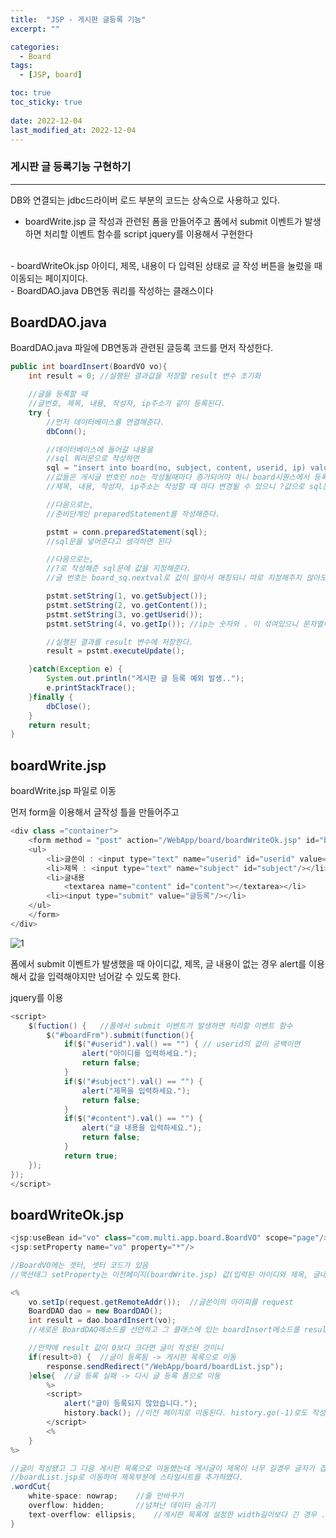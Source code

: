 ```yaml
---
title:  "JSP - 게시판 글등록 기능"
excerpt: ""

categories:
  - Board
tags:
  - [JSP, board]

toc: true
toc_sticky: true
 
date: 2022-12-04
last_modified_at: 2022-12-04
---
```


### 게시판 글 등록기능 구현하기
---

DB와 연결되는 jdbc드라이버 로드 부분의 코드는 상속으로 사용하고 있다.

- boardWrite.jsp
글 작성과 관련된 폼을 만들어주고 폼에서 submit 이벤트가 발생하면
처리할 이벤트 함수를 script jquery를 이용해서 구현한다
<br>
- boardWriteOk.jsp
아이디, 제목, 내용이 다 입력된 상태로 글 작성 버튼을 눌렀을 때 이동되는 페이지이다.
<br>
- BoardDAO.java
DB연동 쿼리를 작성하는 클래스이다



## BoardDAO.java
BoardDAO.java 파일에 DB연동과 관련된 글등록 코드를 먼저 작성한다.


```java
public int boardInsert(BoardVO vo){
	int result = 0; //실행된 결과값을 저장할 result 변수 초기화

	//글을 등록할 때
	//글번호, 제목, 내용, 작성자, ip주소가 같이 등록된다.
	try {
		//먼저 데이터베이스를 연결해준다.
		dbConn();

		//데이터베이스에 들어갈 내용을 
		//sql 쿼리문으로 작성하면
		sql = "insert into board(no, subject, content, userid, ip) values(board_sq.nextval, ?,?,?,?)";
		//값들은 게시글 번호인 no는 작성될때마다 증가되어야 하니 board시퀀스에서 등록할 때마다 증가될 수 있는 nextval함수를 사용한다.
		//제목, 내용, 작성자, ip주소는 작성할 때 마다 변경될 수 있으니 ?값으로 sql문을 작성한다.

		//다음으로는,
		//준비단계인 preparedStatement를 작성해준다.

		pstmt = conn.preparedStatement(sql);
		//sql문을 넣어준다고 생각하면 된다

		//다음으로는,
		//?로 작성해준 sql문에 값을 지정해준다.
		//글 번호는 board_sq.nextval로 값이 알아서 매칭되니 따로 지정해주지 않아도 된다.

		pstmt.setString(1, vo.getSubject());
		pstmt.setString(2, vo.getContent());
		pstmt.setString(3, vo.getUserid());
		pstmt.setString(4, vo.getIp()); //ip는 숫자와 . 이 섞여있으니 문자열이다

		//실행된 결과를 result 변수에 저장한다.
		result = pstmt.executeUpdate();

	}catch(Exception e) {
		System.out.println("게시판 글 등록 예외 발생..");
		e.printStackTrace();
	}finally {
		dbClose();
	}
	return result;
}
```

## boardWrite.jsp 
boardWrite.jsp 파일로 이동

먼저 form을 이용해서 글작성 틀을 만들어주고

```java
<div class ="container">
	<form method = "post" action="/WebApp/board/boardWriteOk.jsp" id="boardFrm">
	<ul>
		<li>글쓴이 : <input type="text" name="userid" id="userid" value="haro"/></li>
		<li>제목 : <input type="text" name="subject" id="subject"/></li>
		<li>글내용
			<textarea name="content" id="content"></textarea></li>
		<li><input type="submit" value="글등록"/></li>
	</ul>
	</form>
</div>
```
![1](https://user-images.githubusercontent.com/117332830/205481922-d6f00237-ec96-42e0-bb4b-4f46d45c4169.jpg)


폼에서 submit 이벤트가 발생했을 때 아이디값, 제목, 글 내용이 없는 경우
alert를 이용해서 값을 입력해야지만 넘어갈 수 있도록 한다.

jquery를 이용

```java
<script>
	$(fuction() {	//폼에서 submit 이벤트가 발생하면 처리할 이벤트 함수
		$("#boardFrm").submit(function(){
			if($("#userid").val() == "") { // userid의 값이 공백이면
				alert("아이디를 입력하세요.");
				return false;
			}
			if($("#subject").val() == "") {
				alert("제목을 입력하세요.");
				return false;
			}
			if($("#content").val() == "") {
				alert("글 내용을 입력하세요.");
				return false;
			}
			return true;
	});
});
</script>
```

## boardWriteOk.jsp

```java
<jsp:useBean id="vo" class="com.multi.app.board.BoardVO" scope="page"/> 
<jsp:setProperty name="vo" property="*"/>

//BoardVO에는 겟터, 셋터 코드가 있음
//액션태그 setProperty는 이전페이지(boardWrite.jsp) 값(입력된 아이디와 제목, 글내용)을 request하여 vo객체에 셋팅해주는 기능을 가진다.
```

```java
<%
	vo.setIp(request.getRemoteAddr());	//글쓴이의 아이피를 request
	BoardDAO dao = new BoardDAO();
	int result = dao.boardInsert(vo);
	//새로운 BoardDAO메소드를 선언하고 그 클래스에 있는 boardInsert메소드를 result변수에 넣어준다.

	//만약에 result 값이 0보다 크다면 글이 작성된 것이니
	if(result>0) {	//글이 등록됨 -> 게시판 목록으로 이동
		response.sendRedirect("/WebApp/board/boardList.jsp");
	}else{	//글 등록 실패 -> 다시 글 등록 폼으로 이동
		%>
		<script>
			alert("글이 등록되지 않았습니다.");
			history.back();	//이전 페이지로 이동된다. history.go(-1)로도 작성 할 수 있다.
		</script>
		<%
	}
%>

//글이 작성됐고 그 다음 게시판 목록으로 이동했는데 게시글이 제목이 너무 길경우 글자가 겹쳐나오는 문제가 발생했다
//boardList.jsp로 이동하여 제목부분에 스타일시트를 추가하였다.
.wordCut{
	white-space: nowrap;	//줄 안바꾸기
	overflow: hidden;		//넘쳐난 데이터 숨기기
	text-overflow: ellipsis;	//게시판 목록에 설정한 width길이보다 긴 경우 ...로 표시해준다
}
```